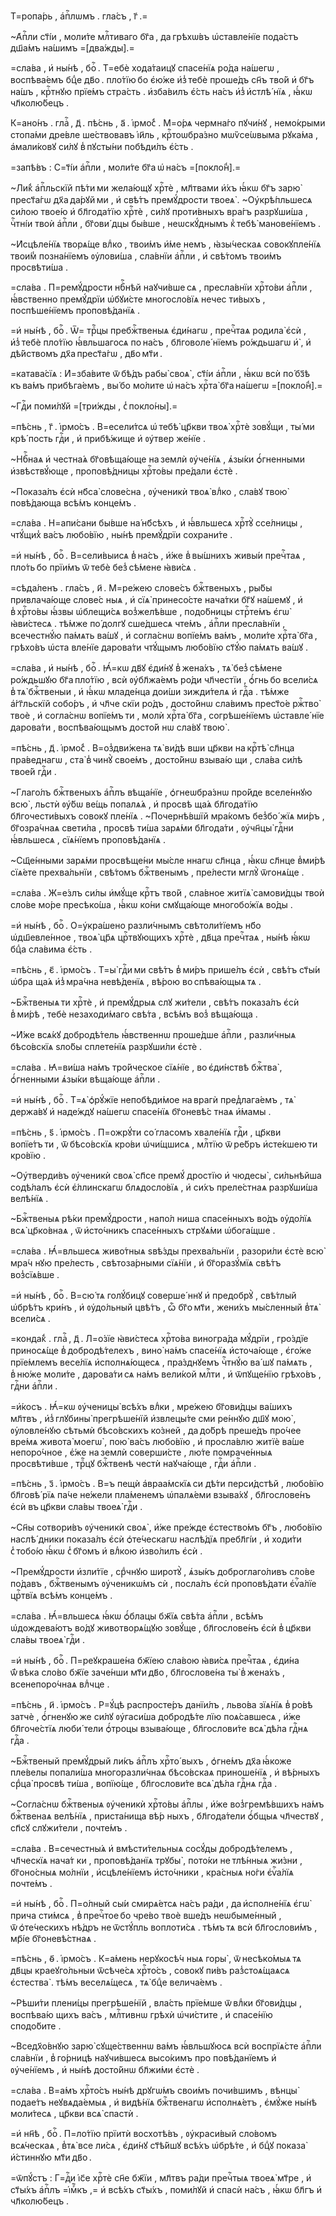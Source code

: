 Т=ропа́рь , а҆пⷭ҇лѡмъ . гла́съ , г҃ .=

~А҆пⷭ҇ли ст҃і́и , моли́те млⷭ҇тиваго бг҃а , да грѣхѡ́въ ѡ҆ставле́нїе пода́стъ дш҃а́мъ на́шимъ =[два́жды].=

=сла́ва , и҆ ны́нѣ , боⷢ҇ . Т=ебѐ хода́таицꙋ спасе́нїѧ ро́да на́шегѡ , воспѣва́емъ бцⷣе дв҃о . пло́тїю бо є҆ю́же и҆з̾ тебѐ проше́дъ сн҃ъ тво́й и҆ бг҃ъ на́шъ , крⷭ҇тнꙋю прїе́мъ стра́сть . и҆зба́вилъ є҆́сть на́съ и҆з̾ и҆стлѣ́ нїѧ , ꙗ҆́кѡ чл҃колю́бецъ .

К=ано́нъ . глаⷭ҇ , д҃ . пѣ́снь , а҃ . і҆рмо́с̾ . М=о́рѧ чермна́го пꙋчи́нꙋ , немо́крыми стопа́ми дре́вле ше́ствовавъ і҆и҃ль , крⷭ҇тоѡбра́зно мѡѷсе́ѡвыма рꙋка́ма , а҆мали́ковꙋ си́лꙋ в̾ пꙋсты́ни побѣди́лъ є҆́сть .

=запѣ́въ : С=т҃і́и а҆пⷭ҇ли , моли́те бг҃а ѡ҆ на́съ =[покло́н̾].=

~Ли́к̾ а҆пⷭ҇льскїй пѣ́ти ми жела́ющꙋ хрⷭ҇тѐ , мл҃твами и҆́хъ ꙗ҆́кѡ бг҃ъ зарю̀ прест҃а́гѡ дх҃а да́рꙋй ми , и҆ свѣ́тъ премꙋ́дрости твоеѧ̀ . ~Оу҆крѣ́пльшесѧ си́лою твое́ю и҆ бл҃года́тїю хрⷭ҇тѐ , си́лꙋ проти́вныхъ вра́гъ разрꙋши́ша , чⷭ҇тні́и твоѝ а҆пⷭ҇ли , бг҃ови́ дцы бы́вше , неѡскꙋ́днымъ к̾ тебѣ̀ манове́нїемъ .

~И҆сцѣле́нїѧ творѧ́ще влⷣко , твои́мъ и҆́ме немъ , ꙗ҆зы́ческаѧ совокꙋпле́нїѧ твои́м̾ позна́нїемъ ᲂу҆лови́ша , сла́внїи а҆пⷭ҇ли , и҆ свѣ́томъ твои́мъ просвѣти́ша .

=сла́ва . П=ремꙋ́дрости нбⷭ҇нѣй наꙋчи́вше сѧ , пресла́внїи хрⷭ҇то́ви а҆пⷭ҇ли , ꙗ҆́вственно премꙋ́дрїи ѡ҆бꙋи́сте многосло́вїѧ нечес ти́выхъ , поспѣше́нїемъ проповѣ́данїѧ .

=и҆ ны́нѣ , боⷢ҇ . Ѿ= трⷪ҇цы пребжⷭ҇твеныѧ є҆ди́нагѡ , пречⷭ҇таѧ родила̀ є҆сѝ , и҆з̾ тебѐ пло́тїю ꙗ҆́вльшагосѧ по на́съ , бл҃говоле́ нїемъ ро́ждьшагѡ и҆̀ , и҆ дѣ́йствомъ дх҃а прест҃а́гѡ , дв҃о мт҃и .

=катава́сїѧ : И҆=зба́вите ѿ бѣ́дъ рабы̀ своѧ̀ , ст҃і́и а҆пⷭ҇ли , ꙗ҆́кѡ всѝ по́ бз҃ѣ къ ва́мъ прибѣга́емъ , вы́ бо мо́лите ѡ҆ на́съ хрⷭ҇та̀ бг҃а на́шегѡ =[покло́н̾].=

~Гдⷭ҇и поми́лꙋй =[три́жды , с̾ покло́ны].=

=пѣ́снь , г҃ . і҆рмо́съ . В=есели́тсѧ ѡ҆ тебѣ̀ цр҃кви твоѧ̀ хрⷭ҇тѐ зовꙋ́щи , ты́ ми крѣ́ пость гдⷭ҇и , и҆ прибѣ́жище и҆ ᲂу҆твер же́нїе .

~Нбⷭ҇наѧ и҆ честна́ѧ бг҃овѣща́юще на землѝ ᲂу҆че́нїѧ , ѧ҆зы́ки ѻ҆́гненными и҆звѣствꙋ́юще , проповѣ́дницы хрⷭ҇то́вы пре́дали є҆стѐ .

~Показа́лъ є҆сѝ нб҃са̀ слове́сна , ᲂу҆ченикѝ твоѧ̀ влⷣко , сла́вꙋ твою̀ повѣ́дающа всѣ́мъ конце́мъ .

=сла́ва . Н=апи́сани бы́вше на́ нб҃сѣхъ , и҆ ꙗ҆́вльшесѧ хрⷭ҇тꙋ̀ ссе́лницы , чтꙋ́щих̾ ва́съ любо́вїю , ны́нѣ премꙋ́дрїи сохрани́те .

=и҆ ны́нѣ , боⷢ҇ . В=сели́выисѧ в̾ на́съ , и҆́же в̾ вы́шнихъ живы́и пречⷭ҇таѧ , пло́ть бо прїи́мъ ѿ тебѐ без̾ сѣ́мене ꙗ҆ви́сѧ .

=сѣда́ленъ . гла́съ , и҃ . М=ре́жею слове́съ бжⷭ҇твеныхъ , ры́бы привлача́юще слове́с ныѧ , и҆ сїѧ̀ принесо́сте нача́тки бг҃ꙋ на́шемꙋ , и҆ в̾ хрⷭ҇то́вы ꙗ҆́звы ѡ҆блещи́сѧ воз̾желѣ́вше , подо́бницы стрⷭ҇те́мъ є҆гѡ̀ ꙗ҆ви́стесѧ . тѣ́мже по́ долгꙋ сше́дшесѧ чте́мъ , а҆пⷭ҇ли пресла́внїи , всечестнꙋ́ю па́мѧть ва́шꙋ , и҆ согла́снѡ вопїе́мъ ва́мъ , моли́те хрⷭ҇та̀ бг҃а , грѣхо́въ ѡ҆ста вле́нїе дарова́ти чтꙋ́щымъ любо́вїю ст҃ꙋ́ю па́мѧть ва́шꙋ .

=сла́ва , и҆ ны́нѣ , боⷢ҇ . Ꙗ҆́=кѡ дв҃ꙋ є҆ди́нꙋ в̾ жена́хъ , тѧ̀ без̾ сѣ́мене ро́ждьшꙋю бг҃а пло́тїю , всѝ ᲂу҆бл҃жа́емъ ро́ди чл҃честїи , ѻ҆́гнь бо всели́сѧ в̾ тѧ̀ бжⷭ҇твеныи , и҆ ꙗ҆́кѡ младе́нца дои́ши зижди́телѧ и҆ гдⷭ҇а . тѣ́мже а҆́гг҃льскїй собо́ръ , и҆ чл҃че скїи ро́дъ , досто́йнѡ сла́вимъ прест҃о́е ржⷭ҇тво̀ твоѐ , и҆ согла́снѡ вопїе́мъ ти , молѝ хрⷭ҇та̀ бг҃а , согрѣше́нїемъ ѡ҆ставле́ нїе дарова́ти , воспѣва́ющымъ досто́й нѡ сла́вꙋ твою̀ .

=пѣ́снь , д҃ . і҆рмо́с̾ . В=оз̾дви́жена тѧ̀ ви́дѣ вши цр҃кви на крⷭ҇тѣ̀ сл҃нца пра́веднагѡ , ста̀ в̾ чинꙋ̀ свое́мъ , досто́йнѡ взыва́ю щи , сла́ва си́лѣ твое́й гдⷭ҇и .

~Глаго́лъ бжⷭ҇твеныхъ а҆пⷭ҇лъ вѣща́нїе , ѻ҆гнеѡбра́знѡ про́йде вселе́ннꙋю всю̀ , льстѝ ᲂу҆́бѡ ве́щь попалѧ́ѧ , и҆ просвѣ ща́ѧ бл҃года́тїю бл҃гочести́выхъ совокꙋ пле́нїѧ . ~Почернѣ́вшїй мра́комъ без̾бо́ жїѧ ми́ръ , бг҃озра́чнаѧ свети́ла , просвѣ ти́ша зарѧ́ми бл҃года́ти , ᲂу҆чн҃цы̀ гдⷭ҇ни ꙗ҆́вльшесѧ , сїѧ́нїемъ проповѣ́данїѧ .

~Сщ҃е́нными зарѧ́ми просвѣще́ни мы́сле ннагѡ сл҃нца , ꙗ҆́кѡ сл҃нце в̾ми́рѣ сїѧ́ете прехва́льнїи , свѣ́томъ бжⷭ҇твенымъ , пре́лести мглꙋ̀ ѿгонѧ́ще .

=сла́ва . Ж=е́злъ си́лы и҆мꙋ́ще крⷭ҇тъ тво́й , сла́вное житїѧ̀ самови́дцы твоѝ сло́ве мо́ре пресѣко́ша , ꙗ҆́кѡ ко́ни смꙋща́юще многобо́жїѧ во́ды .

=и҆ ны́нѣ , боⷢ҇ . О=у҆кра́шено разли́чнымъ свѣтоли́тїемъ нб҃о ѡ҆дш҃евле́нное , твоѧ̀ цр҃ѧ црⷭ҇твꙋющихъ хрⷭ҇тѐ , дв҃ца пречⷭ҇таѧ , ны́нѣ ꙗ҆́кѡ бцⷣа сла́вима є҆́сть .

=пѣ́снь , є҃ . і҆рмо́съ . Т=ы̀ гдⷭ҇и ми свѣ́тъ в̾ ми́ръ прише́лъ є҆сѝ , свѣ́тъ ст҃ы́и ѡ҆бра ща́ѧ и҆з̾ мра́чна невѣ́денїѧ , вѣ́рою во спѣва́ющыѧ тѧ .

~Бжⷭ҇твеныѧ ти хрⷭ҇тѐ , и҆ премꙋ́дрыѧ слꙋ жи́тели , свѣ́тъ показа́лъ є҆сѝ в̾ ми́рѣ , тебѐ незаходи́маго свѣ́та , всѣ́мъ воз̾ вѣща́юща .

~И҆́же всѧ́кꙋ добродѣ́тель ꙗ҆́вственнѡ проше́дше а҆пⷭ҇ли , разли́чныѧ бѣсо́вскїѧ ѕло́бы сплете́нїѧ разрꙋши́ли є҆стѐ .

=сла́ва . Ꙗ҆=ви́ша на́мъ тро́йческое сїѧ́нїе , во є҆ди́нствѣ бжⷭ҇тва̀ , ѻ҆́гненными ѧ҆зы́ки вѣща́юще а҆пⷭ҇ли .

=и҆ ны́нѣ , боⷢ҇ . Т=ѧ̀ ѻ҆рꙋ́жїе непобѣди́мое на врагѝ пред̾лага́емъ , тѧ̀ держа́вꙋ и҆ наде́ждꙋ на́шегѡ спасе́нїѧ бг҃оневѣ́с тнаѧ и҆́мамы .

=пѣ́снь , ѕ҃ . і҆рмо́съ . П=ожрꙋ́ти со́ гласомъ хвале́нїѧ гдⷭ҇и , цр҃кви вопїе́тъ ти , ѿ бѣсо́вскїѧ кро́ви ѡ҆чи́щшисѧ , млⷭ҇тїю ѿ ре́бръ и҆сте́кшею ти кро́вїю .

~Оу҆тверди́въ ᲂу҆ченикѝ своѧ̀ сп҃се премꙋ́ дростїю и҆ чюдесы̀ , си́льнѣйша содѣ́лалъ є҆сѝ є҆́ллинскагѡ блѧдосло́вїѧ , и҆ си́хъ преле́стнаѧ разрꙋши́ша велѣ́нїѧ .

~Бжⷭ҇твеныѧ рѣ́ки премꙋ́дрости , напо́л ниша спасе́нныхъ во́дъ ᲂу҆до́лїѧ всѧ̀ цр҃ко́внаѧ , ѿ и҆сто́чникъ спасе́нныхъ стрꙋѧ́ми ѡ҆бога́щше .

=сла́ва . Ꙗ҆́=вльшесѧ живо́тныѧ ѕвѣ́зды прехва́льнїи , разори́ли є҆стѐ всю̀ мра́ч нꙋю пре́лесть , свѣтоза́рными сїѧ́нїи , и҆ бг҃оразꙋ́мїѧ свѣ́тъ воз̾сїѧ́вше .

=и҆ ны́нѣ , боⷢ҇ . В=сю́ тѧ голꙋ́бицꙋ соверше́ ннꙋ и҆ предобрꙋ̀ , свѣ́тлый ѡ҆брѣ́тъ кри́нъ , и҆ ᲂу҆до́льный цвѣ́тъ , ѽ бг҃о мт҃и , жени́хъ мы́сленный в̾тѧ̀ всели́сѧ .

=конда́к̾ . глаⷭ҇ , д҃ . Л=о́зїе ꙗ҆ви́стесѧ хрⷭ҇то́ва виногра́да мꙋ́дрїи , гро́здїе приносѧ́ще в̾ добродѣ́телехъ , вино̀ на́мъ спасе́нїѧ и҆сточа́юще , є҆го́же прїе́млемъ весе́лїѧ и҆сполнѧ́ющесѧ , пра́зднꙋемъ чⷭ҇тнꙋ́ю ва́ шꙋ па́мѧть , в̾ ню́же моли́те , дарова́ти сѧ на́мъ вели́кой млⷭ҇ти , и҆ ѿпꙋще́нїю грѣхо́въ , гдⷭ҇ни а҆пⷭ҇ли .

=и҆́косъ . Ꙗ҆́=кѡ ᲂу҆ченицы̀ всѣ́хъ влⷣки , мре́жею бг҃ови́дцы ва́шихъ мл҃твъ , и҆з̾ глꙋбины̀ прегрѣше́нїй и҆звлецы́те сми ре́ннꙋю дш҃ꙋ мою̀ , ᲂу҆ловле́нꙋю сѣтьмѝ бѣсо́вскихъ ко́зней , да до́брѣ преше́дъ про́чее вре́мѧ живота̀ моегѡ̀ , пою̀ ва́съ любо́вїю , и҆ просла́влю житїѐ ва́ше непоро́чное , є҆́же на землѝ соверши́сте , лю́те помраче́нныѧ просвѣти́вше , трⷪ҇цꙋ бжⷭ҇твенѣ честѝ наꙋча́юще , гдⷭ҇и а҆пⷭ҇ли .

=пѣ́снь , з҃ . і҆рмо́съ . В=ъ пещѝ а҆враа́мскїѧ си дѣ́ти перси́дстѣй , любо́вїю бл҃говѣ́ рїѧ па́че не́жели пла́менемъ ѡ҆палѧ́еми взыва́хꙋ , бл҃гослове́нъ є҆сѝ въ цр҃кви сла́вы твоеѧ̀ гдⷭ҇и .

~Сн҃ы сотвори́въ ᲂу҆ченикѝ своѧ̀ , и҆́же пре́жде є҆стество́мъ бг҃ъ , любо́вїю наслѣ́ дники показа́лъ є҆сѝ ѻ҆те́ческагѡ наслѣ́дїѧ пребл҃гі́и , и҆ ходи́ти с̾ тобо́ю ꙗ҆́кѡ с̾ бг҃омъ и҆ влⷣкою и҆зво́лилъ є҆сѝ .

~Премꙋ́дрости и҆зли́тїе , срⷣчнꙋю широтꙋ̀ , ѧ҆зы́къ доброглаго́ливъ сло́ве по́давъ , бжⷭ҇твенымъ ᲂу҆ченикѡ́мъ сѝ , посла́лъ є҆сѝ проповѣ́дати є҆ѵⷢ҇а́лїе црⷭ҇твїѧ всѣ́мъ конце́мъ .

=сла́ва . Ꙗ҆́=вльшесѧ ꙗ҆́кѡ ѻ҆́блацы бж҃їѧ свѣ́та а҆пⷭ҇ли , всѣ́мъ ѡ҆дождева́ютъ во́дꙋ животворѧ́щꙋю зовꙋ́ще , бл҃гослове́нъ є҆сѝ в̾ цр҃кви сла́вы твоеѧ̀ гдⷭ҇и .

=и҆ ны́нѣ , боⷢ҇ . П=реꙋкраше́на бж҃їею сла́вою ꙗ҆ви́сѧ пречⷭ҇таѧ , є҆ди́на ѿ́ вѣка сло́во бж҃їе заче́нши мт҃и дв҃о , бл҃гослове́на ты̀ в̾ жена́хъ , всенепоро́чнаѧ влⷣчце .

=пѣ́снь , и҃ . і҆рмо́съ . Р=ꙋ́цѣ распросте́ръ данїи́лъ , льво́ва зїѧ́нїѧ в̾ ро́вѣ затчѐ , ѻ҆́гненꙋю же си́лꙋ ᲂу҆гаси́ша добродѣ́те лїю поѧ́савшесѧ , и҆́же бл҃гоче́стїѧ люби́ тели ѻ҆́троцы взыва́юще , бл҃гослови́те всѧ̀ дѣ́ла гдⷭ҇нѧ гдⷭ҇а .

~Бжⷭ҇твеный премꙋ́дрый ли́къ а҆пⷭ҇лъ хрⷭ҇то́ выхъ , ѻ҆гне́мъ дх҃а ꙗ҆́коже пле́велы попали́ша многоразли́чнаѧ бѣсо́вскаѧ приноше́нїѧ , и҆ вѣ́рныхъ срⷣца̀ просвѣ ти́ша , вопїю́ще , бл҃гослови́те всѧ̀ дѣ́ла гдⷭ҇нѧ гдⷭ҇а .

~Согла́снѡ бжⷭ҇твеныѧ ᲂу҆ченикѝ хрⷭ҇то́вы а҆пⷭ҇лы , и҆́же воз̾гремѣ́вшихъ на́мъ бжⷭ҇твенаѧ велѣ́нїѧ , приста́нища вѣ́р ныхъ , бл҃года́тели ѻ҆́бщыѧ чл҃чествꙋ , сп҃сꙋ слꙋжи́тели , почте́мъ .

=сла́ва . В=сечестны́ѧ и҆ вмѣсти́тельныѧ сосꙋ́ды добродѣ́телемъ , чл҃ческїѧ нача́т ки , проповѣ́данїѧ трꙋбы̀ , пото́ки не тлѣ́нныѧ жи́зни , бг҃оно́сныѧ мо́лнїи , и҆сцѣле́нїемъ и҆сто́чники , кра́сныѧ но́ги є҆ѵⷢ҇а́лїѧ почте́мъ .

=и҆ ны́нѣ , боⷢ҇ . П=о́лный сы́и смирѧ́етсѧ на́съ ра́ди , да и҆сполне́нїѧ є҆гѡ̀ прича сти́мсѧ , в̾ пречⷭ҇тое бо чре́во твоѐ вше́дъ неѡбыме́нный , ѿ ѻ҆те́ческихъ нѣ́дръ не ѿстꙋ́пль воплоти́сѧ . тѣ́мъ тѧ всѝ бл҃гослови́мъ , мр҃і́е бг҃оневѣ́стнаѧ .

=пѣ́снь , ѳ҃ . і҆рмо́съ . К=а́мень нерꙋкосѣ́ч ныѧ горы̀ , ѿ несѣко́мыѧ тѧ дв҃цы краеꙋго́льныи ѿсѣче́сѧ хрⷭ҇то́съ , совокꙋ пи́въ раз̾стоѧ́щаѧсѧ є҆стества̀ . тѣ́мъ веселѧ́щесѧ , тѧ̀ бцⷣе велича́емъ .

~Рѣши́ти плени́цы прегрѣше́нїй , вла́сть прїе́мше ѿ влⷣки бг҃ови́дцы , воспѣва́ю щихъ ва́съ , млⷭ҇тивнѡ грѣхѝ ѡ҆чи́стите , и҆ спасе́нїю сподо́бите .

~Вседх҃о́внꙋю зарю̀ сꙋще́ственнѡ ва́мъ ꙗ҆́вльшꙋюсѧ всѝ воспрїѧ́сте а҆пⷭ҇ли сла́внїи , в̾ го́рницѣ наꙋчи́вшесѧ высо́кимъ про повѣ́данїемъ и҆ ᲂу҆че́нїемъ , и҆ ны́нѣ досто́йнѡ бл҃жи́ми є҆стѐ .

=сла́ва . В=а́мъ хрⷭ҇то́съ ны́нѣ дрꙋгѡ́мъ свои́мъ почи́вшимъ , вѣнцы̀ подае́тъ неꙋвѧда́емыѧ , и҆ видѣ́нїѧ бжⷭ҇твенагѡ и҆сполнѧ́етъ , є҆мꙋ́же ны́нѣ моли́тесѧ , цр҃кви всѧ̀ спастѝ .

=и҆ нн҃ѣ , боⷢ҇ . П=ло́тїю прїитѝ восхотѣ́въ , ᲂу҆краси́вый сло́вомъ всѧ́ческаѧ , в̾тѧ̀ все ли́сѧ , є҆ди́нꙋ ст҃ѣ́йшꙋ всѣ́хъ ѡ҆брѣ́те , и҆ бцⷣꙋ показа̀ и҆́стиннꙋю мт҃и дв҃о .

=ѿпꙋ́стъ : Г=дⷭ҇и і҆с҃е хрⷭ҇тѐ сн҃е бж҃їи , мл҃твъ ра́ди пречⷭ҇тыѧ твоеѧ̀ мт҃ре , и҆ ст҃ы́хъ а҆пⷭ҇лъ =і҆мⷬ҇къ ,= и҆ всѣ́хъ ст҃ы́хъ , поми́лꙋй и҆ спасѝ на́съ , ꙗ҆́кѡ бл҃гъ и҆ чл҃колю́бецъ .

